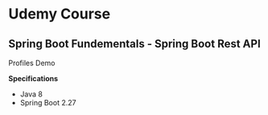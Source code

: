 # Udemy Course

## Spring Boot Fundementals - Spring Boot Rest API

Profiles Demo

**Specifications**
* Java 8
* Spring Boot 2.27
